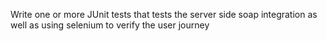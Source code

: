 Write one or more JUnit tests that tests the server side soap integration as well as using selenium to verify the user journey
